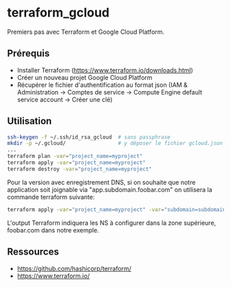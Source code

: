 # terraform_gcloud

Premiers pas avec Terraform et Google Cloud Platform.

## Prérequis

* Installer Terraform (https://www.terraform.io/downloads.html)
* Créer un nouveau projet Google Cloud Platform
* Récupérer le fichier d'authentification au format json (IAM & Administration -> Comptes de service -> Compute Engine default service account -> Créer une clé)

## Utilisation

```bash
ssh-keygen -f ~/.ssh/id_rsa_gcloud 	# sans passphrase
mkdir -p ~/.gcloud/					# y déposer le fichier gcloud.json
...
terraform plan -var="project_name=myproject"
terraform apply -var="project_name=myproject"
terraform destroy -var="project_name=myproject"
```

Pour la version avec enregistrement DNS, si on souhaite que notre application soit joignable via "app.subdomain.foobar.com" on utilisera la commande terraform suivante:  

```bash
terraform apply -var="project_name=myproject" -var="subdomain=subdomain.foobar.com." -var="record=app"

```
L'output Terraform indiquera les NS à configurer dans la zone supérieure, foobar.com dans notre exemple.

## Ressources

* https://github.com/hashicorp/terraform/
* https://www.terraform.io/

